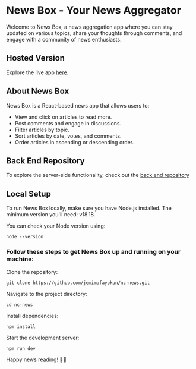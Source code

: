 # News Box - Your News Aggregator

Welcome to News Box, a news aggregation app where you can stay updated on various topics, share your thoughts through comments, and engage with a community of news enthusiasts.

## Hosted Version
Explore the live app [here](https://master--news-box-site.netlify.app/).

## About News Box
News Box is a React-based news app that allows users to:

- View and click on articles to read more.
- Post comments and engage in discussions.
- Filter articles by topic.
- Sort articles by date, votes, and comments.
- Order articles in ascending or descending order.

## Back End Repository

To explore the server-side functionality, check out the [back end repository](https://github.com/jemimafayokun/news-reporter)

## Local Setup

To run News Box locally, make sure you have Node.js installed. The minimum version you'll need: v18.18.

You can check your Node version using:

```
node --version

```

### Follow these steps to get News Box up and running on your machine:

Clone the repository:

```
git clone https://github.com/jemimafayokun/nc-news.git

```

Navigate to the project directory:

```
cd nc-news

```

Install dependencies:

```
npm install

```

Start the development server:

```
npm run dev

```

Happy news reading! 📰🚀